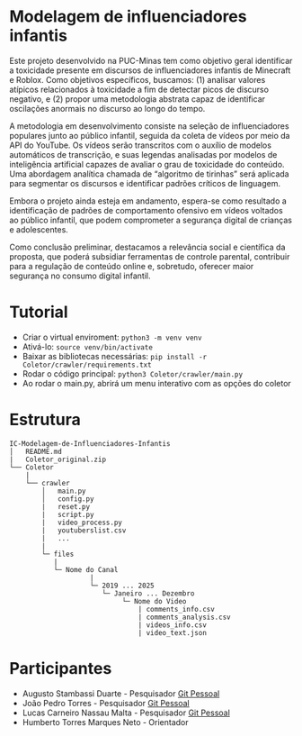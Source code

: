# Modelagem de influenciadores infantis


Este projeto desenvolvido na PUC-Minas tem como objetivo geral identificar a toxicidade presente em discursos de influenciadores infantis de Minecraft e Roblox. Como objetivos específicos, buscamos: (1) analisar valores atípicos relacionados à toxicidade a fim de detectar picos de discurso negativo, e (2) propor uma metodologia abstrata capaz de identificar oscilações anormais no discurso ao longo do tempo.

A metodologia em desenvolvimento consiste na seleção de influenciadores populares junto ao público infantil, seguida da coleta de vídeos por meio da API do YouTube. Os vídeos serão transcritos com o auxílio de modelos automáticos de transcrição, e suas legendas analisadas por modelos de inteligência artificial capazes de avaliar o grau de toxicidade do conteúdo. Uma abordagem analítica chamada de “algoritmo de tirinhas” será aplicada para segmentar os discursos e identificar padrões críticos de linguagem.

Embora o projeto ainda esteja em andamento, espera-se como resultado a identificação de padrões de comportamento ofensivo em vídeos voltados ao público infantil, que podem comprometer a segurança digital de crianças e adolescentes.

Como conclusão preliminar, destacamos a relevância social e científica da proposta, que poderá subsidiar ferramentas de controle parental, contribuir para a regulação de conteúdo online e, sobretudo, oferecer maior segurança no consumo digital infantil. 


# Tutorial

+ Criar o virtual enviroment: `python3 -m venv venv`
+ Ativá-lo: `source venv/bin/activate`
+ Baixar as bibliotecas necessárias: `pip install -r Coletor/crawler/requirements.txt`
+ Rodar o código principal: `python3 Coletor/crawler/main.py`
+ Ao rodar o main.py, abrirá um menu interativo com as opções do coletor

# Estrutura

```
IC-Modelagem-de-Influenciadores-Infantis
│   README.md
|   Coletor_original.zip    
└── Coletor
    |  
    └── crawler
        │   main.py
        │   config.py
        |   reset.py
        |   script.py
        |   video_process.py
        |   youtuberslist.csv
        |   ...
        |  
        └─ files
           |
           └─ Nome do Canal
                    |
                    └─ 2019 ... 2025
                       └─ Janeiro ... Dezembro
                            └─ Nome do Video
                                | comments_info.csv
                                | comments_analysis.csv
                                | videos_info.csv
                                | video_text.json
```


# Participantes

+ Augusto Stambassi Duarte - Pesquisador [Git Pessoal](https://github.com/stambassi)
+ João Pedro Torres - Pesquisador [Git Pessoal](https://github.com/stambassi)
+ Lucas Carneiro Nassau Malta - Pesquisador [Git Pessoal](https://github.com/stambassi)
+ Humberto Torres Marques Neto - Orientador 


